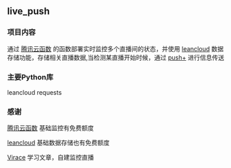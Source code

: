 ## live_push

### 项目内容
通过 [腾讯云函数](https://cloud.tencent.com/product/scf) 的函数部署实时监控多个直播间的状态，并使用 [leancloud](https://cloud.tencent.com/product/scf) 数据存储功能，存储相关直播数据,当检测某直播开始时候，通过 [push+](http://pushplus.hxtrip.com/) 进行信息传送



### 主要Python库
leancloud
requests


### 感谢

[腾讯云函数](https://cloud.tencent.com/product/scf/developer) 
基础监控有免费额度

[leancloud](https://leancloud.cn/docs/)
基础数据存储也有免费额度

[Virace](https://x-item.com/douyu-push.html)
学习文章，自建监控直播



